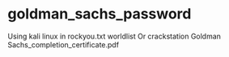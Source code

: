 # goldman_sachs_password
Using kali linux in rockyou.txt worldlist
Or
crackstation
Goldman Sachs_completion_certificate.pdf
